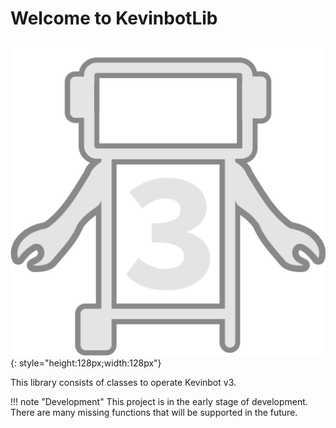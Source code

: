 # Welcome to KevinbotLib

![Kevinbot logo](media/icon.svg){: style="height:128px;width:128px"}

This library consists of classes to operate Kevinbot v3.

!!! note "Development"
    This project is in the early stage of development. There are many missing functions that will be supported in the future.
